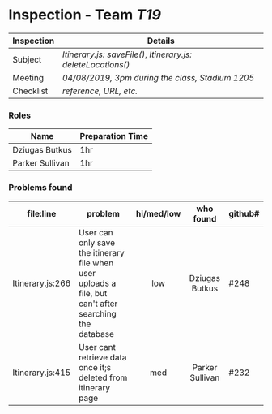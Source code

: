 # Inspection - Team *T19* 
 
| Inspection | Details |
| ----- | ----- |
| Subject | *Itinerary.js: saveFile()*, *Itinerary.js: deleteLocations()* |
| Meeting | *04/08/2019, 3pm during the class, Stadium 1205* |
| Checklist | *reference, URL, etc.* |

### Roles

| Name | Preparation Time |
| ---- | ---- |
| Dziugas Butkus | 1hr |
|Parker Sullivan | 1hr |

### Problems found

| file:line | problem | hi/med/low | who found | github#  |
| --- | --- | :---: | :---: | --- |
| Itinerary.js:266 | User can only save the itinerary file when user uploads a file, but can't after searching the database | low | Dziugas Butkus | #248 |
| Itinerary.js:415 | User cant retrieve data once it;s deleted from itinerary page | med | Parker Sullivan |#232|
 
